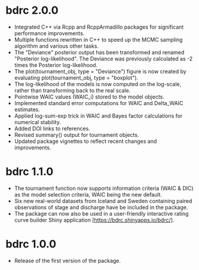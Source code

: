 # bdrc 2.0.0

* Integrated C++ via Rcpp and RcppArmadillo packages for significant performance improvements.
* Multiple functions rewritten in C++ to speed up the MCMC sampling algorithm and various other tasks.
* The "Deviance" posterior output has been transformed and renamed "Posterior log-likelihood". The Deviance was previously calculated as -2 times the Posterior log-likelihood.
* The plot(tournament_obj, type = "Deviance") figure is now created by evaluating plot(tournament_obj, type = "boxplot").
* The log-likelihood of the models is now computed on the log-scale, rather than transforming back to the real scale.
* Pointwise WAIC values (WAIC_i) stored to the model objects.
* Implemented standard error computations for WAIC and Delta_WAIC estimates.
* Applied log-sum-exp trick in WAIC and Bayes factor calculations for numerical stability.
* Added DOI links to references.
* Revised summary() output for tournament objects.
* Updated package vignettes to reflect recent changes and improvements.

# bdrc 1.1.0

* The tournament function now supports information criteria (WAIC & DIC) as the model selection criteria, WAIC being the new default.
* Six new real-world datasets from Iceland and Sweden containing paired observations of stage and discharge have be included in the package.
* The package can now also be used in a user-friendly interactive rating curve builder Shiny application [https://bdrc.shinyapps.io/bdrc/].


# bdrc 1.0.0

* Release of the first version of the package.
